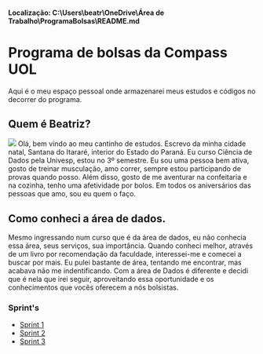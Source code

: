 #### Localização: C:\Users\beatr\OneDrive\Área de Trabalho\ProgramaBolsas\README.md
# Programa de bolsas da Compass UOL
Aqui é o meu espaço pessoal onde armazenarei meus estudos e códigos no decorrer do programa.

## Quem é Beatriz?
![](https://github.com/user-attachments/assets/ec58326e-2c04-44d7-a9c1-cca58d9789eb)
 Olá, bem vindo ao meu cantinho de estudos. Escrevo da minha cidade natal, Santana do Itararé, interior do Estado do Paraná. Eu curso Ciência de Dados pela Univesp, estou no 3º semestre. Eu sou uma pessoa bem ativa, gosto de treinar musculação, amo correr, sempre estou participando de provas quando posso. Além disso, gosto de me aventurar na confeitaria e na cozinha, tenho uma afetividade por bolos. Em todos os aniversários das pessoas que amo, sou eu quem o faço.
  
## Como conheci a área de dados.
Mesmo ingressando num curso que é da área de dados, eu não conhecia essa área, seus serviços, sua importância. Quando conheci melhor, através de um livro por recomendação da faculdade, interessei-me e comecei a buscar por mais. Eu pulei bastante de área, tentando me encontrar, mas acabava não me indentificando. Com a área de Dados é diferente e decidi que é nela que irei seguir, aproveitando essa oportunidade e os conhecimentos que vocês oferecem a nós bolsistas.

### **Sprint's**
* [Sprint 1](/Sprint1)
* [Sprint 2](/Sprint2)
* [Sprint 3](/Sprint3)

